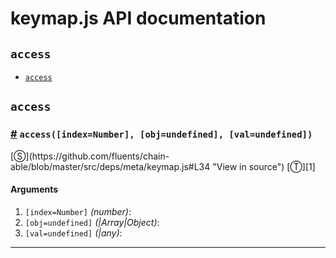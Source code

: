 # keymap.js API documentation

<!-- div class="toc-container" -->

<!-- div -->

## `access`
* <a href="#access">`access`</a>

<!-- /div -->

<!-- /div -->

<!-- div class="doc-container" -->

<!-- div -->

## `access`

<!-- div -->

<h3 id="access"><a href="#access">#</a>&nbsp;<code>access([index=Number], [obj=undefined], [val=undefined])</code></h3>
[&#x24C8;](https://github.com/fluents/chain-able/blob/master/src/deps/meta/keymap.js#L34 "View in source") [&#x24C9;][1]



#### Arguments
1. `[index=Number]` *(number)*:
2. `[obj=undefined]` *(|Array|Object)*:
3. `[val=undefined]` *(|any)*:

---

<!-- /div -->

<!-- /div -->

<!-- /div -->

 [1]: #access "Jump back to the TOC."
